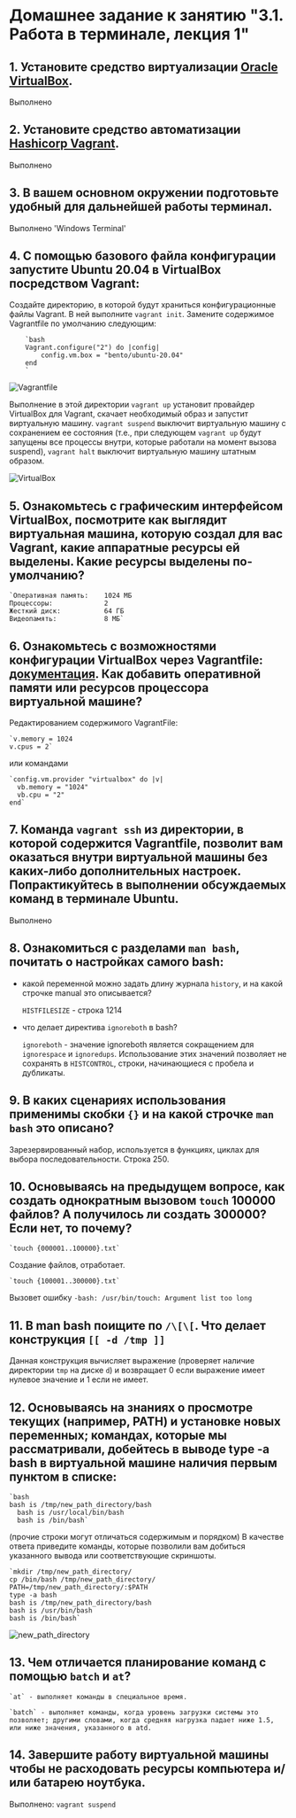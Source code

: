 # Домашнее задание к занятию "3.1. Работа в терминале, лекция 1"

## 1. Установите средство виртуализации [Oracle VirtualBox](https://www.virtualbox.org/).
Выполнено
## 2. Установите средство автоматизации [Hashicorp Vagrant](https://www.vagrantup.com/).
Выполнено
## 3. В вашем основном окружении подготовьте удобный для дальнейшей работы терминал.
Выполнено 'Windows Terminal'
## 4. С помощью базового файла конфигурации запустите Ubuntu 20.04 в VirtualBox посредством Vagrant:
	
  Создайте директорию, в которой будут храниться конфигурационные файлы Vagrant. В ней выполните `vagrant init`. Замените содержимое Vagrantfile по умолчанию следующим:

		`bash
		Vagrant.configure("2") do |config|
			config.vm.box = "bento/ubuntu-20.04"
		end
		`
![Vagrantfile](https://user-images.githubusercontent.com/92984527/141798882-e4171272-77a3-4bd8-ae8b-3dfc3f2bf646.png)


Выполнение в этой директории `vagrant up` установит провайдер VirtualBox для Vagrant, скачает необходимый образ и запустит виртуальную машину.
`vagrant suspend` выключит виртуальную машину с сохранением ее состояния (т.е., при следующем `vagrant up` будут запущены все процессы внутри, которые работали на момент вызова suspend), `vagrant halt` выключит виртуальную машину штатным образом.
 
 ![VirtualBox](https://user-images.githubusercontent.com/92984527/141799728-4953cd90-519b-4f67-a67b-5be783bc08f1.png)


## 5. Ознакомьтесь с графическим интерфейсом VirtualBox, посмотрите как выглядит виртуальная машина, которую создал для вас Vagrant, какие аппаратные ресурсы ей выделены. Какие ресурсы выделены по-умолчанию?

    `Оперативная память: 	1024 МБ
    Процессоры:         	2
    Жесткий диск:       	64 ГБ
    Видеопамять:         	8 МБ`

## 6. Ознакомьтесь с возможностями конфигурации VirtualBox через Vagrantfile: [документация](https://www.vagrantup.com/docs/providers/virtualbox/configuration.html). Как добавить оперативной памяти или ресурсов процессора виртуальной машине?

Редактированием содержимого VagrantFile:

    `v.memory = 1024
    v.cpus = 2`
    
или командами

    `config.vm.provider "virtualbox" do |v|
      vb.memory = "1024"
      vb.cpu = "2"
    end`
   
## 7. Команда `vagrant ssh` из директории, в которой содержится Vagrantfile, позволит вам оказаться внутри виртуальной машины без каких-либо дополнительных настроек. Попрактикуйтесь в выполнении обсуждаемых команд в терминале Ubuntu.
Выполнено

## 8. Ознакомиться с разделами `man bash`, почитать о настройках самого bash:
* какой переменной можно задать длину журнала `history`, и на какой строчке manual это описывается?

    `HISTFILESIZE` - строка 1214

* что делает директива `ignoreboth` в bash?

    `ignoreboth` - значение ignoreboth является сокращением для `ignorespace` и `ignoredups`. Использование этих значений позволяет не сохранять в `HISTCONTROL`, строки, начинающиеся с пробела и дубликаты.

## 9. В каких сценариях использования применимы скобки `{}` и на какой строчке `man bash` это описано?

Зарезервированный набор, используется в функциях, циклах для выбора последовательности.
Строка 250.

## 10. Основываясь на предыдущем вопросе, как создать однократным вызовом `touch` 100000 файлов? А получилось ли создать 300000? Если нет, то почему?

    `touch {000001..100000}.txt`
Создание файлов, отработает.
    
    `touch {100001..300000}.txt`
Вызовет ошибку `-bash: /usr/bin/touch: Argument list too long`

## 11. В man bash поищите по `/\[\[`. Что делает конструкция `[[ -d /tmp ]]`
Данная конструкция вычисляет выражение (проверяет наличие директории `tmp` на диске `d`) и возвращает 0 если выражение имеет нулевое значение и 1 если не имеет. 

## 12. Основываясь на знаниях о просмотре текущих (например, PATH) и установке новых переменных; командах, которые мы рассматривали, добейтесь в выводе type -a bash в виртуальной машине наличия первым пунктом в списке:

  	`bash
    bash is /tmp/new_path_directory/bash
	  bash is /usr/local/bin/bash
	  bash is /bin/bash`

(прочие строки могут отличаться содержимым и порядком)
В качестве ответа приведите команды, которые позволили вам добиться указанного вывода или соответствующие скриншоты.
    
    `mkdir /tmp/new_path_directory/
    cp /bin/bash /tmp/new_path_directory/
    PATH=/tmp/new_path_directory/:$PATH
    type -a bash
    bash is /tmp/new_path_directory/bash
    bash is /usr/bin/bash
    bash is /bin/bash`
    
 ![new_path_directory](https://user-images.githubusercontent.com/92984527/141818201-4d23237e-0737-4dfd-8836-9fa871abcf7a.png)

## 13. Чем отличается планирование команд с помощью `batch` и `at`?
    `at` - выполняет команды в специальное время.

    `batch` - выполняет команды, когда уровень загрузки системы это позволяет; другими словами, когда средняя нагрузка падает ниже 1.5, или ниже значения, указанного в atd.

## 14. Завершите работу виртуальной машины чтобы не расходовать ресурсы компьютера и/или батарею ноутбука.
Выполнено: `vagrant suspend`
